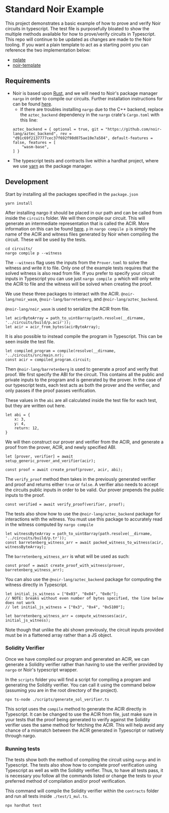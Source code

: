 # Standard Noir Example

This project demonstrates a basic example of how to prove and verify Noir circuits in typescript. The test file is purposefully bloated to show the multiple methods available for how to prove/verify circuits in Typescript. This repo will continue to be updated as changes are made to the Noir tooling. If you want a plain template to act as a starting point you can reference the two implementation below:

 - [nplate](https://github.com/whitenois3/nplate)
 - [noir-template](https://github.com/TomAFrench/noir-template)

## Requirements

- Noir is based upon [Rust](https://www.rust-lang.org/tools/install), and we will need to Noir's package manager `nargo` in order to compile our circuits. Further installation instructions for can be found [here](https://noir-lang.github.io/book/getting_started/install.html).
    - If there are troubles installing `nargo` due to the C++ backend, replace the `aztec_backend` dependency in the `nargo` crate's `Cargo.toml` with this line:
    ```
    aztec_backend = { optional = true, git = "https://github.com/noir-lang/aztec_backend", rev = "d91c69f2137777cec37f692f98d075ae10e7a584", default-features = false, features = [
        "wasm-base",
    ] }
    ```
- The typescript tests and contracts live within a hardhat project, where we use [yarn](https://classic.yarnpkg.com/lang/en/docs/install/#mac-stable) as the package manager.  

## Development

Start by installing all the packages specified in the `package.json`

```shell
yarn install
```

After installing nargo it should be placed in our path and can be called from inside the `circuits` folder. We will then compile our circuit. This will generate an intermediate representation that is called the ACIR. More information on this can be found [here](https://noir-lang.github.io/book/acir.html). `p` in `nargo compile p` is simply the name of the ACIR and witness files generated by Noir when compiling the circuit. These will be used by the tests.

```shell
cd circuits/
nargo compile p --witness
```

The `--witness` flag uses the inputs from the `Prover.toml` to solve the witness and write it to file. Only one of the example tests requires that the solved witness is also read from file. If you prefer to specify your circuit inputs in Typescript you can use just `nargo compile p` which will only write the ACIR to file and the witness will be solved when creating the proof.

We use these three packages to interact with the ACIR. `@noir-lang/noir_wasm`, `@noir-lang/barretenberg`, and `@noir-lang/aztec_backend`.

`@noir-lang/noir_wasm` is used to serialize the ACIR from file. 
```
let acirByteArray = path_to_uint8array(path.resolve(__dirname, '../circuits/build/p.acir'));
let acir = acir_from_bytes(acirByteArray);
```

It is also possible to instead compile the program in Typescript. This can be seen inside the test file.

```
let compiled_program = compile(resolve(__dirname, '../circuits/src/main.nr);
const acir = compiled_program.circuit;
```

Then `@noir-lang/barretenberg` is used to generate a proof and verify that proof. We first specify the ABI for the circuit. This contains all the public and private inputs to the program and is generated by the prover. In the case of our typescript tests, each test acts as both the prover and the verifier, and only passes if the proof passes verification.

These values in the `abi` are all calculated inside the test file for each test, but they are written out here.
```
let abi = {
    x: 3,
    y: 4,
    return: 12,
}
```

We will then construct our prover and verifier from the ACIR, and generate a proof from the prover, ACIR, and newly specified ABI. 

```
let [prover, verifier] = await setup_generic_prover_and_verifier(acir);

const proof = await create_proof(prover, acir, abi);
```

The `verify_proof` method then takes in the previously generated verifier and proof and returns either `true` or `false`. A verifier also needs to accept the circuits public inputs in order to be valid. Our prover prepends the public inputs to the proof. 

```
const verified = await verify_proof(verifier, proof);
```

The tests also show how to use the `@noir-lang/aztec_backend` package for interactions with the witness. You must use this package to accurately read in the witness computed by `nargo compile`

```
let witnessByteArray = path_to_uint8array(path.resolve(__dirname, '../circuits/build/p.tr'));
const barretenberg_witness_arr = await packed_witness_to_witness(acir, witnessByteArray);
```

The `barretenberg_witness_arr` is what will be used as such:

```
const proof = await create_proof_with_witness(prover, barretenberg_witness_arr);
```

You can also use the `@noir-lang/aztec_backend` package for computing the witness directly in Typescript.

```
let initial_js_witness = ["0x03", "0x04", "0x0c"];
// NOTE: breaks without even number of bytes specified, the line below does not work
// let initial_js_witness = ["0x3", "0x4", "0x5100"];

let barretenberg_witness_arr = compute_witnesses(acir, initial_js_witness);
```

Note though that unlike the abi shown previously, the circuit inputs provided must be in a flattened array rather than a JS object.

### Solidity Verifier

Once we have compiled our program and generated an ACIR, we can generate a Solidity verifier rather than having to use the verifier provided by `nargo` or Noir's typescript wrapper. 

In the `scripts` folder you will find a script for compiling a program and generating the Solidity verifier. You can call it using the command below (assuming you are in the root directory of the project).
```
npx ts-node ./scripts/generate_sol_verifier.ts
```

This script uses the `compile` method to generate the ACIR directly in Typescript. It can be changed to use the ACIR from file, just make sure in your tests that the proof being generated to verify against the Solidity verifier uses the same method for fetching the ACIR. This will help avoid any chance of a mismatch between the ACIR generated in Typescript or natively through nargo. 

### Running tests

The tests show both the method of compiling the circuit using `nargo` and in Typescript. The tests also show how to complete proof verification using Typescript as well as with the Solidity verifier. Thus, to have all tests pass, it is necessary you follow all the commands listed or change the tests to your preferred method of compilation and/or proof verification.

This command will compile the Solidity verifier within the `contracts` folder and run all tests inside `./test/1_mul.ts`.
```
npx hardhat test
```
